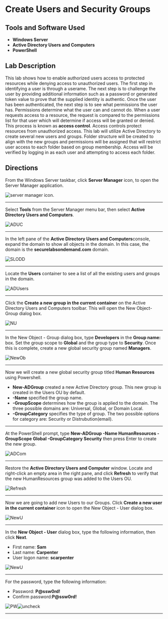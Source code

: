 <h1>Create Users and Security Groups</h1>

<h2>Tools and Software Used</h2>

- <b>Windows Server</b> 
- <b>Active Directory Users and Computers</b> 
- <b>PowerShell</b> 

<h2>Lab Description</h2>
  <p>This lab shows how to enable authorized users access to protected resources while denying access to unauthorized users. The first step in identifying a user is through a userame. The next step is to challenge the user by providing additional information such as a password or generated token value to prove that the supplied identity is authentic. Once the user has been authenticated, the next step is to see what permissions the user has. Permissions determine what the user can and cannot do. When a user requests access to a resource, the request is compared to the permissions list for that user which will determine if access will be granted or denied. This process is known as <b>access control</b>. Access controls protect resources from unauthorized access. This lab will utilize Active Directory to create several new users and groups. Folder structure will be created to align with the new groups and permissions will be assigned that will restrict user access to each folder based on group membership. Access will be verified by logging in as each user and attempting to access each folder. </p>
  
<h2>Directions</h2>
    <p>From the Windows Server taskbar, click <b>Server Manager</b> icon, to open the Server Manager application.</p>

![server manager icon](https://user-images.githubusercontent.com/107451613/177577215-136b235a-7600-40f6-a6bf-a7a5813decbc.png).

<hr>

<p>Select <b>Tools</b> from the Server Manager menu bar, then select <b>Active Directory Users and Computers</b>.

![ADUC](https://user-images.githubusercontent.com/107451613/177578610-469e2b16-28d0-435e-b210-ee9822ee1f04.png)

  <hr>
<p>In the left pane of the <b>Active Directory Users and Computers</b>console, expand the domain to show all objects in the domain. In this case, the domain is the <b>securelabsondemand.com</b> domain. 
  
![SLODD](https://user-images.githubusercontent.com/107451613/177579823-45945717-bc82-46bf-903b-000cd57bb349.png)
  
  <hr>

<p>Locate the <b>Users</b> container to see a list of all the existing users and groups in the domain. 
  
![ADUsers](https://user-images.githubusercontent.com/107451613/177580324-3b33cbd8-9a4a-4058-9010-5edb680f2589.png)
  
  <hr>
<p> Click the <b> Create a new group in the current container</b> on the Active Directory Users and Computers toolbar. This will open the New Object-Group dialog box.
  
  ![NU](https://user-images.githubusercontent.com/107451613/177581470-966a7695-01bb-40b4-9ce6-5c1cfd405b3e.png)
<hr>
<p>In the New Object - Group dialog box, type <b>Developers</b> in the <b>Group name:</b> box. Set the group scope to <b>Global</b> and the group type to <b>Security</b>. Once this is complete, create a new global security group named <b>Managers</b>.
  
![NewOb](https://user-images.githubusercontent.com/107451613/177581932-29f93495-29b5-47f6-bcc2-789334c93563.png)
  
  <hr>
Now we will create a new global security group titled <b>Human Resources</b> using Powershell. 
<ul>
  <li><b>New-ADGroup</b> created a new Active Directory group. This new group is created in the Users OU by default.</li>
  <li><b>-Name</b> specified the group name.</li>
  <li><b>-GroupScope</b> determines how the group is applied to the domain. The three possible domains are: Universal, Global, or Domain Local.</li>
  <li><b>-GroupCategory</b> specifies the type of group. The two possible options for category are: Security or Distrubution(email).</li>
</ul>
  <hr>

At the PowerShell prompt, type <b>New-ADGroup -Name HumanResources -GroupScope Global -GroupCategory Security</b> then press Enter to create the new group. 

![ADCom](https://user-images.githubusercontent.com/107451613/177585872-96c7e6d1-f59b-46bf-a295-bc404373c16c.png)

<hr>

Restore the <b>Active Directory Users and Computer</b> window. Locate and right-click an empty area in the right pane, and click <b>Refresh</b> to verify that the new HumanResources group was added to the Users OU. </p>
![Refresh](https://user-images.githubusercontent.com/107451613/177588163-c8117525-c96d-4778-9427-030a4b8322bd.png)

<hr>

Now we are going to add new Users to our Groups. Click <b> Create a new user in the current container</b> icon to open the New Object - User dialog box.<p>
![NewU](https://user-images.githubusercontent.com/107451613/177589984-74ac04bb-be86-4084-845d-433ae9d56b9c.png)

<hr>
<p>In the <b>New Object - User</b> dialog box, type the following information, then click <b>Next</b>.
<ul>
  <li>First name: <b>Sam</b></li>
  <li>Last name: <b>Carpenter</b></li>
  <li>User logon name: <b>scarpenter</b></li>
</ul></p>

![NewU](https://user-images.githubusercontent.com/107451613/177589984-74ac04bb-be86-4084-845d-433ae9d56b9c.png)

<hr>
<p>For the password, type the following information:
<ul>
  <li>Password: <b>P@ssw0rd!</b></li>
  <li>Confirm password:<b>P@ssw0rd!</b></li>
</ul></p>

![PW](https://user-images.githubusercontent.com/107451613/177596549-2cbb4b3d-b8a5-42ce-925f-9354c01888b3.png)![uncheck](https://user-images.githubusercontent.com/107451613/177597712-04e90475-09af-4b11-b913-3fbd24e6b4ef.png)

<hr>
